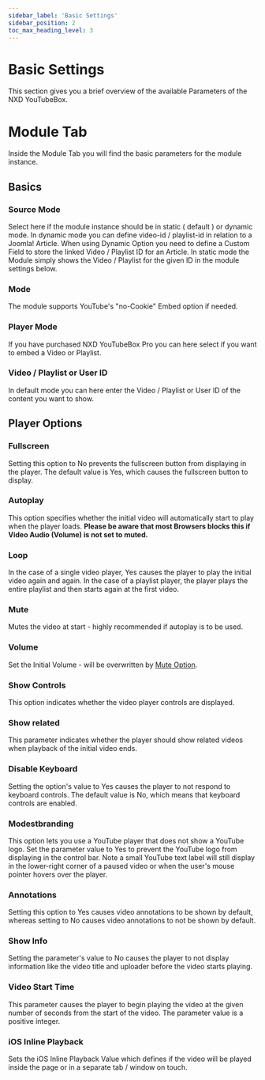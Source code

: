 ```yaml
---
sidebar_label: 'Basic Settings'
sidebar_position: 2
toc_max_heading_level: 3
---
```


# Basic Settings

This section gives you a brief overview of the available Parameters of the NXD YouTubeBox.

# Module Tab

Inside the Module Tab you will find the basic parameters for the module instance.

## Basics

### Source Mode

Select here if the module instance should be in static ( default ) or dynamic mode. In dynamic mode you can define
video-id / playlist-id in relation to a Joomla! Article. When using Dynamic Option you need to define a Custom Field to
store the linked Video / Playlist ID for an Article. In static mode the Module simply shows the Video / Playlist for the
given ID in the module settings below.

### Mode

The module supports YouTube's "no-Cookie" Embed option if needed.

### Player Mode

If you have purchased NXD YouTubeBox Pro you can here select if you want to embed a Video or Playlist.

### Video / Playlist or User ID

In default mode you can here enter the Video / Playlist or User ID of the content you want to show.

## Player Options

### Fullscreen

Setting this option to No prevents the fullscreen button from displaying in the player. The default value is Yes, which
causes the fullscreen button to display.

### Autoplay

This option specifies whether the initial video will automatically start to play when the player loads.
<strong>Please be aware that most Browsers blocks this if Video Audio (Volume) is not set to muted.</strong>

### Loop

In the case of a single video player, Yes causes the player to play the initial video again and again. In the case of a
playlist player, the player plays the entire playlist and then starts again at the first video.

### Mute

Mutes the video at start - highly recommended if autoplay is to be used.

### Volume

Set the Initial Volume - will be overwritten by [Mute Option](#mute).

### Show Controls

This option indicates whether the video player controls are displayed.

### Show related

This parameter indicates whether the player should show related videos when playback of the initial video ends.

### Disable Keyboard

Setting the option's value to Yes causes the player to not respond to keyboard controls. The default value is No, which
means that keyboard controls are enabled.

### Modestbranding

This option lets you use a YouTube player that does not show a YouTube logo. Set the parameter value to Yes to prevent
the YouTube logo from displaying in the control bar.
Note a small YouTube text label will still display in the lower-right corner of a paused video or when the user's mouse
pointer hovers over the player.

### Annotations

Setting this option to Yes causes video annotations to be shown by default, whereas setting to No causes video
annotations to not be shown by default.

### Show Info

Setting the parameter's value to No causes the player to not display information like the video title and uploader
before the video starts playing.

### Video Start Time

This parameter causes the player to begin playing the video at the given number of seconds from the start of the video.
The parameter value is a positive integer.

### iOS Inline Playback

Sets the iOS Inline Playback Value which defines if the video will be played inside the page or in a separate tab /
window on touch.



